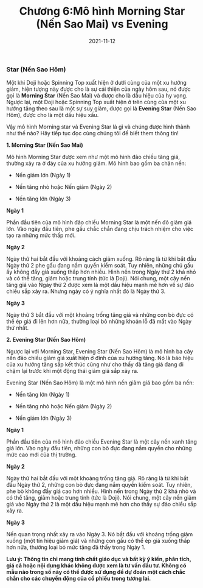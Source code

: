 ﻿---
title: Chương 6:Mô hình Morning Star (Nến Sao Mai) vs Evening 
date: 2021-11-12
description: I am a description of a great article
img: /images/article/Chapter_6_Morning_star_vs_evening_star/1_vn.png
alt: Chương 6:Mô hình Morning Star (Nến Sao Mai) vs Evening 
tags: 
  - Hashtag 1
  - Hashtag 2
  - Hashtag 3
  - Hashtag 4
  - Hashtag 5
  - Hashtag 6
---
### Star (Nến Sao Hôm)

Một khi Doji hoặc Spinning Top xuất hiện ở dưới cùng của một xu hướng giảm, hiện tượng này được cho là sự cải thiện của ngày hôm sau, nó được gọi là **Morning Star** (Nến Sao Mai) và được cho là dấu hiệu của hy vọng. Ngược lại, một Doji hoặc Spinning Top xuất hiện ở trên cùng của một xu hướng tăng theo sau là một sự suy giảm, được gọi là **Evening Star** (Nến Sao Hôm), được cho là một dấu hiệu xấu.

Vậy mô hình Morning star và Evening Star là gì và chúng được hình thành như thế nào? Hãy tiếp tục đọc cùng chúng tôi để biết them thông tin!

**1. Morning Star (Nến Sao Mai)**

Mô hình Morning Star được xem như một mô hình đảo chiều tăng giá, thường xảy ra ở đáy của xu hướng giảm. Mô hình bao gồm ba chân nến:

- Nến giảm lớn (Ngày 1)

- Nến tăng nhỏ hoặc Nến giảm (Ngày 2)

- Nến tăng lớn (Ngày 3)

**Ngày 1**

Phần đầu tiên của mô hình đảo chiều Morning Star là một nến đỏ giảm giá lớn. Vào ngày đầu tiên, phe gấu chắc chắn đang chịu trách nhiệm cho việc tạo ra những mức thấp mới.

**Ngày 2**

Ngày thứ hai bắt đầu với khoảng cách giảm xuống. Rõ ràng là từ khi bắt đầu Ngày thứ 2 phe gấu đang nắm quyền kiểm soát. Tuy nhiên, những chú gấu ấy không đẩy giá xuống thấp hơn nhiều. Hình nến trong Ngày thứ 2 khá nhỏ và có thể tăng, giảm hoặc trung tính (tức là Doji). Nói chung, một cây nến tăng giá vào Ngày thứ 2 được xem là một dấu hiệu mạnh mẽ hơn về sự đảo chiều sắp xảy ra. Nhưng ngày có ý nghĩa nhất đó là Ngày thứ 3.

**Ngày 3**

Ngày thứ 3 bắt đầu với một khoảng trống tăng giá và những con bò đực có thể ép giá đi lên hơn nữa, thường loại bỏ những khoản lỗ đã mất vào Ngày thứ nhất.

**2. Evening Star (Nến Sao Hôm)**

Ngược lại với Morning Star, Evening Star (Nến Sao Hôm) là mô hình ba cây nến đảo chiều giảm giá xuất hiện ở đỉnh của xu hướng tăng. Nó là báo hiệu của xu hướng tăng sắp kết thúc cũng như cho thấy đà tăng giá đang đi chậm lại trước khi một động thái giảm giá sắp xảy ra.

Evening Star (Nến Sao Hôm) là một mô hình nến giảm giá bao gồm ba nến:

- Nến tăng lớn (Ngày 1)

- Nến tăng nhỏ hoặc Nến giảm (Ngày 2)

- Nến giảm lớn (Ngày 3)

**Ngày 1**

Phần đầu tiên của mô hình đảo chiều Evening Star là một cây nến xanh tăng giá lớn. Vào ngày đầu tiên, những con bò đực đang nắm quyền cho những mức cao mới của thị trường.

**Ngày 2**

Ngày thứ hai bắt đầu với một khoảng trống tăng giá. Rõ ràng là từ khi bắt đầu Ngày thứ 2, những con bò đực đang nắm quyền kiểm soát. Tuy nhiên, phe bò không đẩy giá cao hơn nhiều. Hình nến trong Ngày thứ 2 khá nhỏ và có thể tăng, giảm hoặc trung tính (tức là Doji). Nói chung, một cây nến giảm giá vào Ngày thứ 2 là một dấu hiệu mạnh mẽ hơn cho thấy sự đảo chiều sắp xảy ra.

**Ngày 3**

Nến quan trọng nhất xảy ra vào Ngày 3. Nó bắt đầu với khoảng trống giảm xuống (một tín hiệu giảm giá) và những con gấu có thể ép giá xuống thấp hơn nữa, thường loại bỏ mức tăng đã thấy trong Ngày 1.

**Lưu ý: Thông tin chỉ mang tính chất giáo dục và bất kỳ ý kiến, phân tích, giá cả hoặc nội dung khác không được xem là tư vấn đầu tư. Không có mẫu nào trong số này có thể được sử dụng để dự đoán một cách chắc chắn cho các chuyển động của cổ phiếu trong tương lai.**